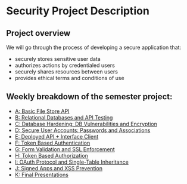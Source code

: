 # Security Project Description

## Project overview
We will go through the process of developing a secure application that:
- securely stores sensitive user data
- authorizes actions by credentialed users
- securely shares resources between users
- provides ethical terms and conditions of use

## Weekly breakdown of the semester project:
- [A: Basic File Store API](descriptions/010_filestore_api.md)
- [B: Relational Databases and API Testing](descriptions/020_db_testing.md)
- [C: Database Hardening: DB Vulnerabilities and Encryption](descriptions/030_db_hardening.md)
- [D: Secure User Accounts: Passwords and Associations](descriptions/040_secure_accounts.md)
- [E: Deployed API + Interface Client](descriptions/050_interface_client.md)
- [F: Token Based Authentication](descriptions/060_token_authentication.md)
- [G: Form Validation and SSL Enforcement](descriptions/070_validation_ssl.md)
- [H: Token Based Authorization](descriptions/080_token_authorization.md)
- [I: OAuth Protocol and Single-Table Inheritance](descriptions/090_oauth_protocol.md)
- [J: Signed Apps and XSS Prevention](descriptions/100_distributed_security.md)
- [K: Final Presentations](descriptions/110_final_presentation.md)
